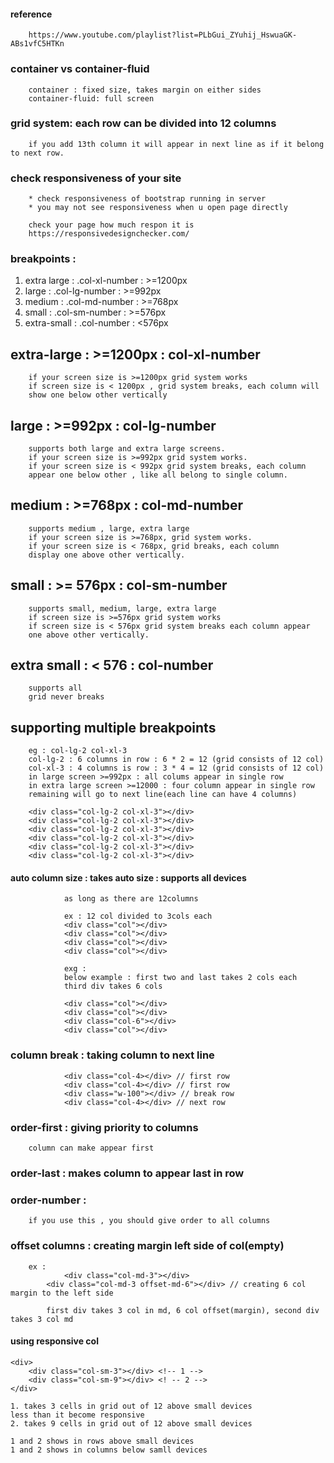 #### reference
	
		https://www.youtube.com/playlist?list=PLbGui_ZYuhij_HswuaGK-ABs1vfC5HTKn

### container vs container-fluid

        container : fixed size, takes margin on either sides
        container-fluid: full screen

### grid system: each row can be divided into 12 columns

        if you add 13th column it will appear in next line as if it belong to next row.

### check responsiveness of your site

        * check responsiveness of bootstrap running in server
        * you may not see responsiveness when u open page directly

        check your page how much respon it is
        https://responsivedesignchecker.com/

### breakpoints : 

1. extra large : .col-xl-number : 	>=1200px
2. large :  .col-lg-number :  >=992px
3. medium :  .col-md-number : >=768px	
4. small : .col-sm-number : >=576px	
5. extra-small : .col-number : <576px	

## extra-large : >=1200px : col-xl-number

        if your screen size is >=1200px grid system works
        if screen size is < 1200px , grid system breaks, each column will
        show one below other vertically



## large : >=992px : col-lg-number

        supports both large and extra large screens.
        if your screen size is >=992px grid system works.
        if your screen size is < 992px grid system breaks, each column
        appear one below other , like all belong to single column.


## medium : >=768px : col-md-number 

        supports medium , large, extra large
        if your screen size is >=768px, grid system works.
        if your screen size is < 768px, grid breaks, each column
        display one above other vertically.

## small :  >= 576px : col-sm-number

        supports small, medium, large, extra large 
        if screen size is >=576px grid system works 
        if screen size is < 576px grid system breaks each column appear 
        one above other vertically.

## extra small : < 576 : col-number 

        supports all 
        grid never breaks



## supporting multiple breakpoints 

        eg : col-lg-2 col-xl-3
        col-lg-2 : 6 columns in row : 6 * 2 = 12 (grid consists of 12 col)
        col-xl-3 : 4 columns is row : 3 * 4 = 12 (grid consists of 12 col)
        in large screen >=992px : all colums appear in single row 
        in extra large screen >=12000 : four column appear in single row 
        remaining will go to next line(each line can have 4 columns) 

        <div class="col-lg-2 col-xl-3"></div>
        <div class="col-lg-2 col-xl-3"></div>
        <div class="col-lg-2 col-xl-3"></div>
        <div class="col-lg-2 col-xl-3"></div>
        <div class="col-lg-2 col-xl-3"></div>
        <div class="col-lg-2 col-xl-3"></div>




#### auto column size : takes auto size : supports all devices 

                as long as there are 12columns
                
                ex : 12 col divided to 3cols each 
                <div class="col"></div>
                <div class="col"></div>
                <div class="col"></div>
                <div class="col"></div>

                exg :
                below example : first two and last takes 2 cols each
                third div takes 6 cols
                
                <div class="col"></div>
                <div class="col"></div>
                <div class="col-6"></div>
                <div class="col"></div>


### column break : taking column to next line

                <div class="col-4></div> // first row
                <div class="col-4></div> // first row 
                <div class="w-100"></div> // break row 
                <div class="col-4></div> // next row

### order-first : giving priority to columns

        column can make appear first 

### order-last : makes column to appear last in row

### order-number : 

        if you use this , you should give order to all columns


### offset columns : creating margin left side of col(empty)

        ex : 
                <div class="col-md-3"></div>
	        <div class="col-md-3 offset-md-6"></div> // creating 6 col margin to the left side

	        first div takes 3 col in md, 6 col offset(margin), second div takes 3 col md
	 
	 

#### using responsive col 

 	<div>
		<div class="col-sm-3"></div> <!-- 1 -->
 		<div class="col-sm-9"></div> <! -- 2 -->
	</div>
 
	1. takes 3 cells in grid out of 12 above small devices
 	less than it become responsive 
 	2. takes 9 cells in grid out of 12 above small devices

  	1 and 2 shows in rows above small devices
   	1 and 2 shows in columns below samll devices
